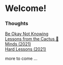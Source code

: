 # Welcome!
  
### Thoughts
[Be Okay Not Knowing](/thoughts/not_knowing.md)  
[Lessons from the Cactus 🌵](/thoughts/lessons_cactus.md)  
[Minds (2021)](/thoughts/minds.md)  
[Hard Lessons (2021)](/thoughts/hard_learnings.md)  

more to come ...

<!-- https://www.markdownguide.org/cheat-sheet/ -->
